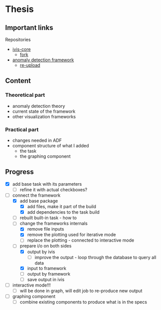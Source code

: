 # Thesis

## Important links

Repositories
 - [ivis-core](https://github.com/smartarch/ivis-core)
   - [fork](https://github.com/bastianluk/ivis-core)
 - [anomaly detection framework](https://bitbucket.org/rakibulmdalam/time-series-anomaly-detection-framework/src/master/)
   - [re-upload](https://github.com/bastianluk/Time-series-Anomaly-Detection-Framework)

## Content

### Theoretical part
 - anomaly detection theory
 - current state of the framework
 - other visualization frameworks

### Practical part
 - changes needed in ADF
 - component structure of what I added
   - the task
   - the graphing component


## Progress

 - [x] add base task with its parameters
   - [ ] refine it with actual checkboxes?
 - [ ] connect the framework
   - [x] add base package
     - [x] add files, make it part of the build
     - [x] add dependencies to the task build
   - [ ] rebuilt built-in task - how to
   - [ ] change the frameworks internals
     - [x] remove file inputs
     - [x] remove the plotting used for iterative mode
     - [ ] replace the plotting - connected to interactive mode
   - [ ] prepare i/o on both sides
     - [x] output by ivis
       - [ ] improve the output - loop through the database to query all data
     - [x] input to framework
     - [ ] output by framework
     - [ ] save output in ivis
 - [ ] interactive mode!!!
   - [ ] will be done in graph, will edit job to re-produce new output
 - [ ] graphing component
   - [ ] combine existing components to produce what is in the specs